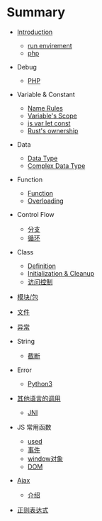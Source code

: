 # Summary

* [Introduction](README.md)
  * [run envirement](install/run-envirement.md)
  * [php](debug/debug_php.md)
* Debug
  * [PHP](debug/debug_php.md)
* Variable & Constant
  * [Name Rules](variable/name-rules.md)
  * [Variable's Scope](variable/variable-scope.md)
  * [js var let const](variable/js's-var-and-let.md)
  * [Rust's ownership](variable/rust_ownership.md)
* Data
  * [Data Type](data/data-type.md)
  * [Complex Data Type](data/complex_data_type.md)
* Function
  * [Function](./function/Function.md)
  * [Overloading](./function/overloading.md)
* Control Flow
  * [分支](control_flow/ConditionalStatement.md)
  * [循环](control_flow/CycleTraversal.md)
* Class
  * [Definition](./class/definition.md)
  * [Initialization & Cleanup](./class/initialization_cleanup.md)
  * [访问控制](./class/access_control.md)
* [模块/包](./Module.md)

* [文件](file/File.md)
* [异常](exception/Exception.md)

* String
  * [截断](./string/split.md)

* Error
    * [Python3](error/python.md)
* [其他语言的调用](qi-ta-yu-yan-de-diao-yong.md)
  * [JNI](qi-ta-yu-yan-de-diao-yong/jni.md)
* JS 常用函数
  * [used](js-chang-yong-han-shu/used.md)
  * [事件](js-chang-yong-han-shu/shi-jian.md)
  * [window对象](js-chang-yong-han-shu/windowdui-xiang.md)
  * [DOM](js-chang-yong-han-shu/dom.md)
* [Ajax](ajax.md)
  * [介绍](jie-shao.md)
* [正则表达式](zheng-ze-biao-da-shi.md)
